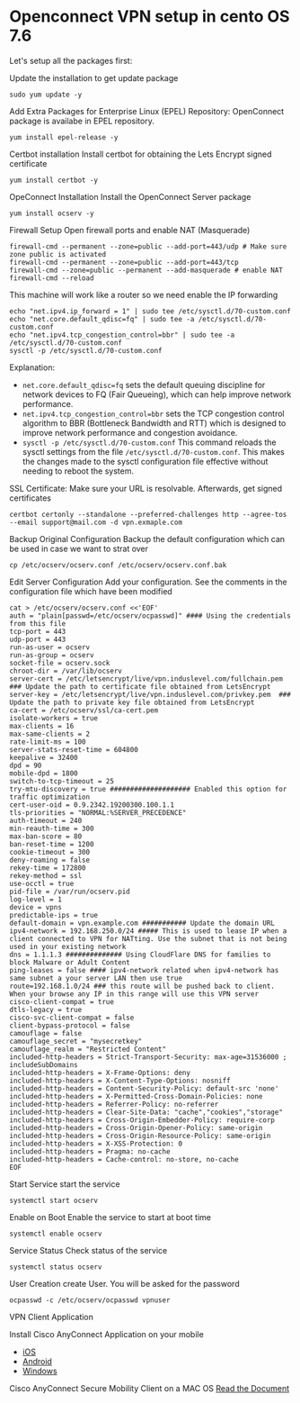# Openconnect VPN setup in cento OS 7.6

Let's setup all the packages first: 

Update the installation to get update package
```
sudo yum update -y
```
Add Extra Packages for Enterprise Linux (EPEL) Repository:
OpenConnect package is availabe in EPEL repository.

```
yum install epel-release -y
```

Certbot installation
Install certbot for obtaining the Lets Encrypt signed certificate
```
yum install certbot -y
```
OpeConnect Installation
Install the OpenConnect Server package
```
yum install ocserv -y
```

Firewall Setup
Open firewall ports and enable NAT (Masquerade)
```
firewall-cmd --permanent --zone=public --add-port=443/udp # Make sure zone public is activated
firewall-cmd --permanent --zone=public --add-port=443/tcp
firewall-cmd --zone=public --permanent --add-masquerade # enable NAT
firewall-cmd --reload
```
This machine will work like a router so we need enable the IP forwarding
```
echo "net.ipv4.ip_forward = 1" | sudo tee /etc/sysctl.d/70-custom.conf
echo "net.core.default_qdisc=fq" | sudo tee -a /etc/sysctl.d/70-custom.conf
echo "net.ipv4.tcp_congestion_control=bbr" | sudo tee -a /etc/sysctl.d/70-custom.conf
sysctl -p /etc/sysctl.d/70-custom.conf
```
Explanation:
- `net.core.default_qdisc=fq`  sets the default queuing discipline for network devices to FQ (Fair Queueing), which can help improve network performance.
- `net.ipv4.tcp_congestion_control=bbr` sets the TCP congestion control algorithm to BBR (Bottleneck Bandwidth and RTT) which is designed to improve network performance and congestion avoidance.
- `sysctl -p /etc/sysctl.d/70-custom.conf`  This command reloads the sysctl settings from the file `/etc/sysctl.d/70-custom.conf`. This makes the changes made to the sysctl configuration file effective without needing to reboot the system.

SSL Certificate:
Make sure your URL is resolvable. Afterwards, get signed certificates
```
certbot certonly --standalone --preferred-challenges http --agree-tos --email support@mail.com -d vpn.exmaple.com
```

Backup Original Configuration
Backup the default configuration which can be used in case we want to strat over
```
cp /etc/ocserv/ocserv.conf /etc/ocserv/ocserv.conf.bak
```
Edit Server Configuration
Add your configuration. See the comments in the configuration file which have been modified
```
cat > /etc/ocserv/ocserv.conf <<'EOF'
auth = "plain[passwd=/etc/ocserv/ocpasswd]" #### Using the credentials from this file
tcp-port = 443
udp-port = 443
run-as-user = ocserv
run-as-group = ocserv
socket-file = ocserv.sock
chroot-dir = /var/lib/ocserv
server-cert = /etc/letsencrypt/live/vpn.induslevel.com/fullchain.pem ### Update the path to certificate file obtained from LetsEncrypt
server-key = /etc/letsencrypt/live/vpn.induslevel.com/privkey.pem  ### Update the path to private key file obtained from LetsEncrypt
ca-cert = /etc/ocserv/ssl/ca-cert.pem
isolate-workers = true
max-clients = 16
max-same-clients = 2
rate-limit-ms = 100
server-stats-reset-time = 604800
keepalive = 32400
dpd = 90
mobile-dpd = 1800
switch-to-tcp-timeout = 25
try-mtu-discovery = true #################### Enabled this option for traffic optimization
cert-user-oid = 0.9.2342.19200300.100.1.1
tls-priorities = "NORMAL:%SERVER_PRECEDENCE"
auth-timeout = 240
min-reauth-time = 300
max-ban-score = 80
ban-reset-time = 1200
cookie-timeout = 300
deny-roaming = false
rekey-time = 172800
rekey-method = ssl
use-occtl = true
pid-file = /var/run/ocserv.pid
log-level = 1
device = vpns
predictable-ips = true
default-domain = vpn.example.com ########### Update the domain URL
ipv4-network = 192.168.250.0/24 ##### This is used to lease IP when a client connected to VPN for NATting. Use the subnet that is not being used in your existing network
dns = 1.1.1.3 ############## Using CloudFlare DNS for families to block Malware or Adult Content
ping-leases = false #### ipv4-network related when ipv4-network has same subnet a your server LAN then use true
route=192.168.1.0/24 ### this route will be pushed back to client. When your browse any IP in this range will use this VPN server
cisco-client-compat = true
dtls-legacy = true
cisco-svc-client-compat = false
client-bypass-protocol = false
camouflage = false
camouflage_secret = "mysecretkey"
camouflage_realm = "Restricted Content"
included-http-headers = Strict-Transport-Security: max-age=31536000 ; includeSubDomains
included-http-headers = X-Frame-Options: deny
included-http-headers = X-Content-Type-Options: nosniff
included-http-headers = Content-Security-Policy: default-src 'none'
included-http-headers = X-Permitted-Cross-Domain-Policies: none
included-http-headers = Referrer-Policy: no-referrer
included-http-headers = Clear-Site-Data: "cache","cookies","storage"
included-http-headers = Cross-Origin-Embedder-Policy: require-corp
included-http-headers = Cross-Origin-Opener-Policy: same-origin
included-http-headers = Cross-Origin-Resource-Policy: same-origin
included-http-headers = X-XSS-Protection: 0
included-http-headers = Pragma: no-cache
included-http-headers = Cache-control: no-store, no-cache
EOF
```

Start Service
start the service
```
systemctl start ocserv
```
Enable on Boot
Enable the service to start at boot time
```
systemctl enable ocserv
```
Service Status
Check status of the service
```
systemctl status ocserv
```

User Creation
create User. You will be asked for the password
```
ocpasswd -c /etc/ocserv/ocpasswd vpnuser
```

VPN Client Application

Install Cisco AnyConnect Application on your mobile

- [iOS](https://apps.apple.com/us/app/cisco-secure-client/id1135064690?platform=iphone)
- [Android](https://play.google.com/store/apps/details?id=com.cisco.anyconnect.vpn.android.avf&pcampaignid=web_share)
- [Windows](https://olemiss.edu/helpdesk/vpn/windows.html)


Cisco AnyConnect Secure Mobility Client on a MAC OS
[Read the Document](https://www.cisco.com/c/en/us/support/docs/smb/routers/cisco-rv-series-small-business-routers/smb5642-install-cisco-anyconnect-secure-mobility-client-on-a-mac-com-rev1.html)
